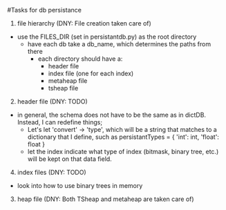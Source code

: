 #Tasks for db persistance

1. file hierarchy (DNY: File creation taken care of)
- use the FILES_DIR (set in persistantdb.py) as the root directory
    - have each db take a db_name, which determines the paths from there
        - each directory should have a:
            - header file
            - index file (one for each index)
            - metaheap file
            - tsheap file


2. header file (DNY: TODO)
- in general, the schema does not have to be the same as in dictDB. Instead, I can redefine things;
    - Let's let 'convert' -> 'type', which will be a string that matches to a dictionary that I define, such as
    persistantTypes = {
        'int': int,
        'float': float
    }
    - let the index indicate what type of index (bitmask, binary tree, etc.) will be kept on that data field.

4. index files (DNY: TODO)
- look into how to use binary trees in memory

3. heap file (DNY: Both TSheap and metaheap are taken care of)
